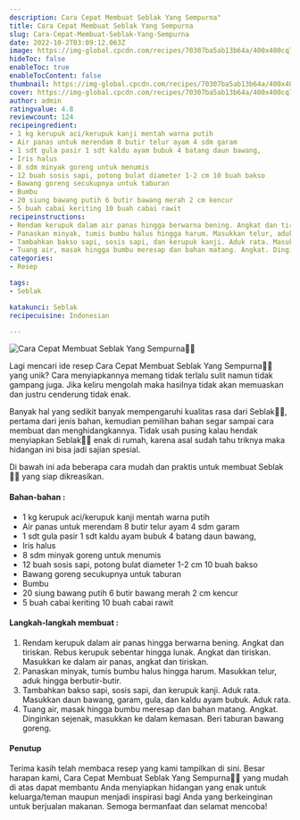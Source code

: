 ```yaml
---
description: Cara Cepat Membuat Seblak Yang Sempurna"
title: Cara Cepat Membuat Seblak Yang Sempurna
slug: Cara-Cepat-Membuat-Seblak-Yang-Sempurna
date: 2022-10-2T03:09:12.063Z
image: https://img-global.cpcdn.com/recipes/70307ba5ab13b64a/400x400cq70/photo.jpg
hideToc: false
enableToc: true
enableTocContent: false
thumbnail: https://img-global.cpcdn.com/recipes/70307ba5ab13b64a/400x400cq70/photo.jpg
cover: https://img-global.cpcdn.com/recipes/70307ba5ab13b64a/400x400cq70/photo.jpg
author: admin
ratingvalue: 4.8
reviewcount: 124
recipeingredient:
- 1 kg kerupuk aci/kerupuk kanji mentah warna putih
- Air panas untuk merendam 8 butir telur ayam 4 sdm garam
- 1 sdt gula pasir 1 sdt kaldu ayam bubuk 4 batang daun bawang,
- Iris halus
- 8 sdm minyak goreng untuk menumis
- 12 buah sosis sapi, potong bulat diameter 1-2 cm 10 buah bakso
- Bawang goreng secukupnya untuk taburan
- Bumbu
- 20 siung bawang putih 6 butir bawang merah 2 cm kencur
- 5 buah cabai keriting 10 buah cabai rawit
recipeinstructions:
- Rendam kerupuk dalam air panas hingga berwarna bening. Angkat dan tiriskan. Rebus kerupuk sebentar hingga lunak. Angkat dan tiriskan. Masukkan ke dalam air panas, angkat dan tiriskan.
- Panaskan minyak, tumis bumbu halus hingga harum. Masukkan telur, aduk hingga berbutir-butir.
- Tambahkan bakso sapi, sosis sapi, dan kerupuk kanji. Aduk rata. Masukkan daun bawang, garam, gula, dan kaldu ayam bubuk. Aduk rata.
- Tuang air, masak hingga bumbu meresap dan bahan matang. Angkat. Dinginkan sejenak, masukkan ke dalam kemasan. Beri taburan bawang goreng.
categories:
- Resep

tags:
- Seblak

katakunci: Seblak
recipecuisine: Indonesian

---
```


![Cara Cepat Membuat Seblak Yang Sempurna👩‍🍳](https://img-global.cpcdn.com/recipes/70307ba5ab13b64a/400x400cq70/photo.jpg)

Lagi mencari ide resep Cara Cepat Membuat Seblak Yang Sempurna👩‍🍳 yang unik? Cara menyiapkannya memang tidak terlalu sulit namun tidak gampang juga. Jika keliru mengolah maka hasilnya tidak akan memuaskan dan justru cenderung tidak enak.

Banyak hal yang sedikit banyak mempengaruhi kualitas rasa dari Seblak👩‍🍳, pertama dari jenis bahan, kemudian pemilihan bahan segar sampai cara membuat dan menghidangkannya. Tidak usah pusing kalau hendak menyiapkan Seblak👩‍🍳 enak di rumah, karena asal sudah tahu triknya maka hidangan ini bisa jadi sajian spesial.

Di bawah ini ada beberapa cara mudah dan praktis untuk membuat Seblak👩‍🍳 yang siap dikreasikan.

<!--inarticleads1-->

#### Bahan-bahan :

- 1 kg kerupuk aci/kerupuk kanji mentah warna putih
- Air panas untuk merendam 8 butir telur ayam 4 sdm garam
- 1 sdt gula pasir 1 sdt kaldu ayam bubuk 4 batang daun bawang,
- Iris halus
- 8 sdm minyak goreng untuk menumis
- 12 buah sosis sapi, potong bulat diameter 1-2 cm 10 buah bakso
- Bawang goreng secukupnya untuk taburan
- Bumbu
- 20 siung bawang putih 6 butir bawang merah 2 cm kencur
- 5 buah cabai keriting 10 buah cabai rawit

<!--inarticleads2-->

#### Langkah-langkah membuat :

1. Rendam kerupuk dalam air panas hingga berwarna bening. Angkat dan tiriskan. Rebus kerupuk sebentar hingga lunak. Angkat dan tiriskan. Masukkan ke dalam air panas, angkat dan tiriskan.
1. Panaskan minyak, tumis bumbu halus hingga harum. Masukkan telur, aduk hingga berbutir-butir.
1. Tambahkan bakso sapi, sosis sapi, dan kerupuk kanji. Aduk rata. Masukkan daun bawang, garam, gula, dan kaldu ayam bubuk. Aduk rata.
1. Tuang air, masak hingga bumbu meresap dan bahan matang. Angkat. Dinginkan sejenak, masukkan ke dalam kemasan. Beri taburan bawang goreng.

#### Penutup

Terima kasih telah membaca resep yang kami tampilkan di sini. Besar harapan kami, Cara Cepat Membuat Seblak Yang Sempurna👩‍🍳 yang mudah di atas dapat membantu Anda menyiapkan hidangan yang enak untuk keluarga/teman maupun menjadi inspirasi bagi Anda yang berkeinginan untuk berjualan makanan. Semoga bermanfaat dan selamat mencoba!